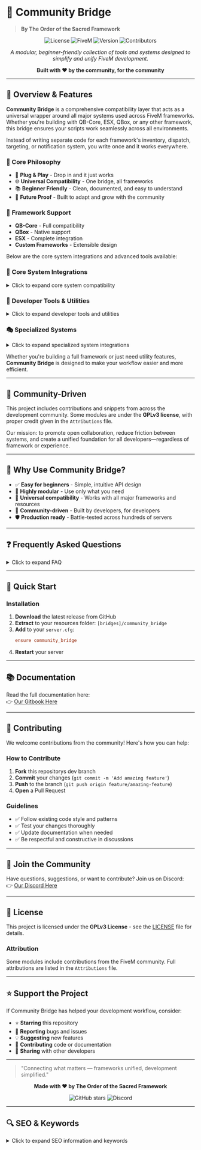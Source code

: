 # 🌉 Community Bridge
> **By The Order of the Sacred Framework**

<div align="center">

![License](https://img.shields.io/badge/license-GPLv3-blue.svg)
![FiveM](https://img.shields.io/badge/FiveM-Compatible-green.svg)
![Version](https://img.shields.io/badge/version-latest-brightgreen.svg)
![Contributors](https://img.shields.io/github/contributors/The-Order-Of-The-Sacred-Framework/community_bridge?style=for-the-badge&logo=github&color=blue)


*A modular, beginner-friendly collection of tools and systems designed to simplify and unify FiveM development.*

**Built with ❤️ by the community, for the community**

</div>

---

## 🚀 Overview & Features

**Community Bridge** is a comprehensive compatibility layer that acts as a universal wrapper around all major systems used across FiveM frameworks. Whether you're building with QB-Core, ESX, QBox, or any other framework, this bridge ensures your scripts work seamlessly across all environments.

Instead of writing separate code for each framework's inventory, dispatch, targeting, or notification system, you write once and it works everywhere.

### 🎯 Core Philosophy
- 🔧 **Plug & Play** - Drop in and it just works
- 🌐 **Universal Compatibility** - One bridge, all frameworks
- 📚 **Beginner Friendly** - Clean, documented, and easy to understand
- 🚀 **Future Proof** - Built to adapt and grow with the community

### 🔐 **Framework Support**
- **QB-Core** - Full compatibility
- **QBox** - Native support
- **ESX** - Complete integration
- **Custom Frameworks** - Extensible design

Below are the core system integrations and advanced tools available:

### 🔧 **Core System Integrations**
<details>
<summary>Click to expand core system compatibility</summary>

#### 📦 **Inventory Systems**
- `ox_inventory` ⭐ | `codem-inventory` | `core_inventory` | `jpr-inventory`
- `origin_inventory` | `ps-inventory` | `qb-inventory` | `qs-inventory` | `tgiann-inventory`

**Bonus:** Built-in item output generator supporting `ox_inventory`, `qb-new`, and `qb-old` formats!

#### 🚨 **Dispatch Systems**
- `lb-tablet` | `ps-dispatch` | `qs-dispatch` | `redutzu-mdt` | `tk_dispatch`
- `linden_outlawalert` | `cd_dispatch` | `bub_mdt`

**Plus:** Built-in fallback system ensures notifications always reach their destination.

#### 🏗️ **Additional Modules**
| Module | Description | Compatibility |
|--------|-------------|---------------|
| 🚪 **Doorlock** | Universal door management | `ox_doorlock`, `qb-doorlock`, `rcore_doorlock`, `jacksams-doorlock` |
| ⛽ **Fuel Systems** | Seamless fuel integration | All major fuel resources |
| 📱 **Phone** | Cross-phone compatibility | All major phone systems |
| 🎯 **Targeting** | Universal targeting system | `qb-target`, `ox_target`, `sleepless-interact` |
| 🔑 **Vehicle Keys** | Key management bridge | All major key systems |
| 🛍️ **Shops** | In-house shop system | Simple, expandable design |
| 📊 **Progress Bars** | Universal progress system | Most common progress resources |
| 🌤️ **Weather** | Weather control bridge | Most weather resources |
| 🎮 **Skills** | Skill system integration | Most skill systems |

</details>

### 🎨 **Developer Tools & Utilities**
<details>
<summary>Click to expand developer tools and utilities</summary>

#### 🛠️ **Utility Features**
- 🌍 **Locale Support** - Multi-language ready
- 🧮 **Math Utilities** - Common mathematical functions
- 🔧 **Helper Functions** - Rich collection of development tools
- 📏 **Input Systems** - `qb-input` and `ox_lib` compatible
- 📋 **Menu Systems** - Interchangeable QB and ox_lib formats
- ✅ **Version Checker** - Built-in update management
- 📦 **Cache System** - Advanced client-side caching with change detection
- 🎯 **Point System** - 3D world interaction points
- 📊 **State Bags** - Entity state management
- 🔧 **Entity Management** - Comprehensive entity utilities

#### 🎨 **Advanced Developer Tools**
- 🎬 **Cutscenes** - Full cinematic sequence management with character switching
- ✨ **Particle Effects** - Advanced particle system integration
- 📍 **Markers** - Server-side marker management system
- 🎯 **Raycast Utilities** - Advanced raycasting and collision detection
- 📺 **Scaleform** - Native UI scaleform wrapper
- 🎮 **Gizmo System** - 3D object manipulation with translate/rotate/scale
- 🏗️ **Object Placement** - Advanced placeable object system with boundary checks
- 🖥️ **DUI System** - Direct User Interface integration
- 📐 **Math Tools** - Mathematical utilities for 3D calculations

</details>

### 🎭 **Specialized Systems**
<details>
<summary>Click to expand specialized system integrations</summary>

#### 🏠 **Housing System Integration**
- 🏡 **bcs-housing** - Complete integration
- 🏠 **esx_property** - Full compatibility
- 🔧 **Universal Interface** - Standardized housing functions
- 📊 **Property Management** - Advanced property utilities

#### 💬 **Dialogue & Help Systems**
- 🗣️ **Web-based Dialogue** - Modern React-based dialogue interface
- 💡 **Multiple Help Text Providers**:
  - `cd_drawtextui` | `jg-textui` | `lab-HintUI` | `okokTextUI` | `ox_lib`
- 🎨 **Styled Components** - Professional UI with animations
- 📱 **Responsive Design** - Works across all screen sizes

#### 👕 **Comprehensive Clothing Systems**
- 👔 **illenium-appearance** - Advanced appearance management
- 🎮 **fivem-appearance** - Community appearance system
- 📦 **qb-clothing** - QB-Core clothing integration
- 👗 **esx_skin** - ESX skin system support
- 🔄 **Default Fallback** - Built-in clothing system
- 💾 **Appearance Caching** - Optimized appearance data management

#### 🎭 **Animation & Effects Systems**
- 🎬 **Animation Library** - Comprehensive animation utilities
- ✨ **Particle Management** - Advanced particle effect system
- 🎭 **Cutscene Framework** - Full cinematic control
- 📺 **Scaleform Integration** - Native UI elements
- 🎯 **Entity Animation** - Ped and object animation tools

</details>

Whether you're building a full framework or just need utility features, **Community Bridge** is designed to make your workflow easier and more efficient.

---

## 🤝 Community-Driven

This project includes contributions and snippets from across the development community. Some modules are under the **GPLv3 license**, with proper credit given in the `Attributions` file.

Our mission: to promote open collaboration, reduce friction between systems, and create a unified foundation for all developers—regardless of framework or experience.

---

## 🧰 Why Use Community Bridge?

- ✅ **Easy for beginners** - Simple, intuitive API design
- 🔄 **Highly modular** - Use only what you need
- 🔌 **Universal compatibility** - Works with all major frameworks and resources
- 🤝 **Community-driven** - Built by developers, for developers
- 🛡️ **Production ready** - Battle-tested across hundreds of servers

---

## ❓ Frequently Asked Questions

<details>
<summary>Click to expand FAQ</summary>

**Q: What happens if a new framework comes out?**
A: We actively monitor the FiveM community and add support for new frameworks as they gain adoption.

**Q: Is this compatible with my custom framework?**
A: Yes! Community Bridge has an extensible design that supports custom framework integration.

**Q: How often is this updated?**
A: We release updates regularly to maintain compatibility and add new features based on community feedback.

</details>

---

## 🚀 Quick Start

### Installation
1. **Download** the latest release from GitHub
2. **Extract** to your resources folder: `[bridges]/community_bridge`
3. **Add** to your `server.cfg`:
   ```cfg
   ensure community_bridge
   ```
4. **Restart** your server

---

## 📚 Documentation

Read the full documentation here:  
👉 [Our Gitbook Here](https://mrnewbs-scrips.gitbook.io/the-order-of-the-sacred-framework)

---

## 🤝 Contributing

We welcome contributions from the community! Here's how you can help:

### How to Contribute
1. **Fork** this repositorys dev branch
2. **Commit** your changes (`git commit -m 'Add amazing feature'`)
3. **Push** to the branch (`git push origin feature/amazing-feature`)
4. **Open** a Pull Request

### Guidelines
- ✅ Follow existing code style and patterns
- ✅ Test your changes thoroughly
- ✅ Update documentation when needed
- ✅ Be respectful and constructive in discussions

---

## 💬 Join the Community

Have questions, suggestions, or want to contribute? Join us on Discord:  
👉 [Our Discord Here](https://discord.gg/MukwBuJjP7)

---

## 📄 License

This project is licensed under the **GPLv3 License** - see the [LICENSE](LICENSE) file for details.

### Attribution
Some modules include contributions from the FiveM community. Full attributions are listed in the `Attributions` file.

---

## ⭐ Support the Project

If Community Bridge has helped your development workflow, consider:
- ⭐ **Starring** this repository
- 🐛 **Reporting** bugs and issues
- 💡 **Suggesting** new features
- 🤝 **Contributing** code or documentation
- 💬 **Sharing** with other developers

---

> "Connecting what matters — frameworks unified, development simplified."

<div align="center">

**Made with ❤️ by The Order of the Sacred Framework**

![GitHub stars](https://img.shields.io/github/stars/The-Order-Of-The-Sacred-Framework/community_bridge?style=social)
![Discord](https://img.shields.io/discord/1337224918710095882?style=social)

</div>

---

## 🔍 SEO & Keywords

<details>
<summary>Click to expand SEO information and keywords</summary>

### 🏷️ Primary Keywords
- **FiveM Bridge** - Universal compatibility layer for FiveM servers
- **FiveM Framework Compatibility** - Cross-framework development solution
- **QB-Core Bridge** - QB-Core to universal system bridge
- **ESX Bridge** - ESX framework compatibility layer
- **QBox Framework Support** - QBox integration and compatibility
- **FiveM Development Tools** - Comprehensive development utilities
- **FiveM Resource Bridge** - Universal resource compatibility system
- **Lua FiveM Framework** - Lua-based framework unification

### 🎯 Secondary Keywords
- FiveM inventory bridge, FiveM dispatch integration, FiveM targeting system
- Universal FiveM scripts, Cross-framework FiveM resources, FiveM compatibility layer
- QB-Core ESX bridge, Multi-framework FiveM development, FiveM script compatibility
- Open source FiveM bridge, Community FiveM tools, FiveM developer resources
- Modular FiveM framework, Beginner-friendly FiveM development, FiveM code bridge

### 🌐 Long-tail Keywords
- "How to make FiveM scripts work with multiple frameworks"
- "Universal FiveM framework compatibility solution"
- "FiveM QB-Core ESX QBox bridge resource"
- "Cross-framework FiveM development made easy"
- "One script multiple FiveM frameworks compatibility"
- "FiveM framework agnostic development tools"
- "community_bridge"
- "communitybridge"
- "community-bridge"
- "Universal FiveM inventory dispatch targeting bridge"

### 📊 Technical Tags
`fivem` `lua` `qb-core` `esx` `qbox` `framework` `bridge` `compatibility` `universal` `modular` `open-source` `community` `development` `tools` `utilities` `scripts` `resources` `gta5` `roleplay` `server` `multiplayer` `fivem-scripts` `fxmanifest` `citizenfx` `rockstar-games` `gtav` `gta-online` `server-sided` `client-sided` `shared-resources` `ox-lib` `ox-inventory` `qb-inventory` `ps-inventory` `vrp` `standalone` `mysql` `oxmysql` `nui` `ui` `html` `css` `javascript` `typescript` `json` `cfg` `config` `exports` `events` `callbacks` `threading` `optimization`

### 🎮 Gaming & RP Tags
`gta5-mods` `roleplay-server` `fivem-server` `gta-roleplay` `multiplayer-gaming` `server-development` `game-modifications` `roleplay-framework` `gaming-community` `server-resources` `rp-server` `roleplay-scripts` `fivem-mods` `gta-mods` `custom-scripts` `server-scripts` `roleplay-resources` `fivem-resources` `gtarp` `rp-framework` `city-roleplay` `serious-rp` `whitelist-server` `public-server` `economy-scripts` `job-scripts` `gang-scripts` `police-scripts` `ems-scripts` `mechanic-scripts` `real-estate` `housing-system` `vehicle-system` `inventory-system` `banking-system` `phone-system` `dispatch-system` `mdt-system` `clothing-system` `appearance-system`

### 🔧 Developer Tags
`lua-scripting` `game-development` `framework-integration` `api-wrapper` `developer-tools` `code-bridge` `system-integration` `modular-design` `plug-and-play` `cross-platform` `fivem-development` `cfx-server` `server-owner` `server-admin` `fivem-coding` `lua-programming` `gta-scripting` `mod-development` `resource-development` `script-development` `fivem-framework` `qb-development` `esx-development` `custom-framework` `framework-bridge` `universal-bridge` `compatibility-layer` `multi-framework` `cross-framework` `framework-agnostic` `developer-friendly` `beginner-friendly` `advanced-scripting` `professional-scripts` `production-ready` `server-optimization` `performance-optimization` `code-optimization`

### 🚀 Popular FiveM Community Tags
`fivem-community` `cfx-community` `roleplay-community` `gta-community` `mod-community` `script-sharing` `open-source-fivem` `fivem-github` `fivem-discord` `fivem-forum` `tebex-fivem` `fivem-store` `premium-scripts` `free-scripts` `leaked-scripts` `custom-vehicles` `custom-maps` `custom-sounds` `custom-weapons` `custom-clothing` `mlo` `ymap` `stream-files` `replace-files` `addon-vehicles` `replace-vehicles` `car-pack` `weapon-pack` `clothing-pack` `sound-pack`

### 🏢 Business & Economy Tags
`fivem-business` `roleplay-economy` `virtual-economy` `in-game-currency` `money-system` `shop-system` `marketplace` `auction-system` `real-estate-system` `property-system` `rental-system` `loan-system` `tax-system` `paycheck-system` `salary-system` `job-payment` `commission-system` `trading-system` `crafting-system` `manufacturing` `farming-system` `mining-system` `fishing-system`

### 🚔 Emergency Services Tags
`police-system` `sheriff-department` `state-police` `federal-agents` `ems-system` `fire-department` `ambulance-service` `dispatch-center` `911-system` `emergency-response` `law-enforcement` `first-responders` `medical-system` `hospital-system` `jail-system` `prison-system` `court-system` `legal-system` `lawyer-system` `judge-system` `probation-system`

### 🏎️ Vehicle & Transportation Tags
`vehicle-system` `car-dealership` `vehicle-shop` `custom-vehicles` `vehicle-modifications` `vehicle-tuning` `racing-system` `drag-racing` `street-racing` `car-meets` `vehicle-rental` `taxi-system` `uber-system` `trucking-system` `delivery-system` `towing-system` `impound-system` `vehicle-insurance` `fuel-system` `garage-system` `parking-system` `traffic-system` `speed-cameras` `toll-system`

### 🎭 Character & Appearance Tags
`character-creation` `character-customization` `appearance-system` `clothing-system` `barber-system` `tattoo-system` `makeup-system` `accessories` `jewelry-system` `character-stats` `skill-system` `leveling-system` `experience-system` `reputation-system` `gang-system` `faction-system` `organization-system` `whitelist-system` `character-slots` `character-selection`

### 🏠 Housing & Properties Tags
`housing-system` `real-estate` `property-system` `apartment-system` `house-system` `mansion-system` `interior-system` `furniture-system` `decoration-system` `roommate-system` `landlord-system` `rent-system` `mortgage-system` `property-management` `neighborhood-system` `gated-community` `luxury-homes` `affordable-housing`

### 📦 Inventory System Tags
`ox-inventory` `qb-inventory` `ps-inventory` `qs-inventory` `codem-inventory` `core-inventory` `jpr-inventory` `tgiann-inventory` `origen-inventory` `inventory-bridge` `universal-inventory` `inventory-system` `item-system` `crafting-inventory` `weight-system` `slot-system` `inventory-ui` `item-metadata` `inventory-exports`

### 🚨 Dispatch & MDT System Tags
`ps-dispatch` `cd-dispatch` `qs-dispatch` `lb-tablet` `bub-mdt` `redutzu-mdt` `tk-dispatch` `linden-outlawalert` `dispatch-system` `mdt-system` `911-dispatch` `emergency-dispatch` `police-dispatch` `ems-dispatch` `fire-dispatch` `dispatch-bridge` `universal-dispatch` `alert-system`

### 🎯 Target System Tags
`ox-target` `qb-target` `sleepless-interact` `target-system` `interaction-system` `targeting-bridge` `universal-targeting` `entity-targeting` `object-interaction` `ped-interaction` `vehicle-interaction` `zone-targeting` `raycast-targeting` `contextual-interaction`

### 🚪 Doorlock System Tags
`ox-doorlock` `qb-doorlock` `rcore-doorlock` `doors-creator` `doorlock-system` `door-bridge` `universal-doorlock` `access-control` `key-system` `lock-system` `security-system` `door-management` `restricted-access` `keycard-system`

### 🔑 Vehicle Key System Tags
`qb-vehiclekeys` `qbx-vehiclekeys` `cd-garage` `okokgarage` `jacksam` `wasabi-carlock` `qs-vehiclekeys` `renewed-vehiclekeys` `t1ger-keys` `mk-vehiclekeys` `mono-carkeys` `mrnewbvehiclekeys` `f-realcarkeyssystem` `vehicle-keys` `car-keys` `key-system` `vehicle-security` `keyless-entry` `immobilizer` `hotwire-system`

### ⛽ Fuel System Tags
`ox-fuel` `ps-fuel` `qs-fuelstations` `legacyfuel` `cdn-fuel` `renewed-fuel` `ti-fuel` `x-fuel` `lc-fuel` `bigdaddy-fuel` `esx-sna-fuel` `okokgasstation` `fuel-system` `gas-station` `vehicle-fuel` `fuel-consumption` `refueling` `fuel-economy` `electric-vehicles`

### 🏠 Housing Integration Tags
`qb-houses` `qb-appartments` `ps-housing` `bcs-housing` `esx-property` `housing-bridge` `property-bridge` `real-estate-bridge` `apartment-system` `house-system` `interior-system` `property-management` `housing-compatibility`

### 📱 Phone System Tags
`lb-phone` `okokphone` `qs-smartphone` `gksphone` `phone-system` `smartphone` `mobile-phone` `phone-bridge` `universal-phone` `communication-system` `messaging-system` `call-system` `contact-system` `phone-apps`

### 🔔 Notification System Tags
`ox-lib` `okoknotify` `mythic-notify` `t-notify` `r-notify` `pnotify` `wasabi-notify` `notification-system` `alert-system` `notify-bridge` `universal-notifications` `toast-notifications` `popup-system` `message-system`

### 💰 Banking System Tags
`qb-banking` `renewed-banking` `fd-banking` `okokbanking` `banking-system` `financial-system` `atm-system` `bank-account` `transaction-system` `money-transfer` `payment-system` `banking-bridge` `universal-banking`

### 👕 Clothing & Appearance Tags
`qb-clothing` `fivem-appearance` `illenium-appearance` `esx-skin` `clothing-system` `appearance-system` `character-customization` `wardrobe-system` `outfit-system` `skin-system` `customization-bridge` `appearance-bridge`

### 🌤️ Weather System Tags
`qb-weathersync` `renewed-weathersync` `cd-easytime` `weather-system` `time-system` `weather-sync` `climate-system` `day-night-cycle` `weather-bridge` `environmental-system`

### 📈 Skills & XP System Tags
`pickle-xp` `ot-skills` `evolent-skills` `skill-system` `experience-system` `leveling-system` `progression-system` `xp-system` `character-stats` `skills-bridge` `universal-skills`

### 💬 UI & Input System Tags
`ox-lib` `qb-input` `qb-menu` `qb-progressbar` `cd-drawtextui` `jg-textui` `lab-hintui` `okoktextui` `ui-system` `input-system` `menu-system` `progressbar-system` `textui-system` `help-system` `user-interface` `interactive-ui`

### 🏗️ Framework Integration Tags
`qb-core` `qbx-core` `es-extended` `esx` `qbox` `framework-bridge` `multi-framework` `cross-framework` `framework-compatibility` `universal-framework` `framework-agnostic` `compatibility-layer` `bridge-system` `framework-unification`

</details>
